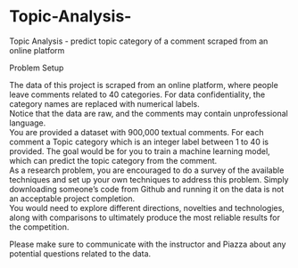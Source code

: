 # Topic-Analysis-
Topic Analysis - predict topic category of a comment scraped from an online platform  

Problem Setup      

The data of this project is scraped from an online platform, where people leave comments related to 40 categories. For data confidentiality, the category names are replaced with numerical labels.   
Notice that the data are raw, and the comments may contain unprofessional language.  
You are provided a dataset with 900,000 textual comments. For each comment a Topic category which is an integer label between 1 to 40 is provided. The goal would be for you to train a machine learning model, which can predict the topic category from the comment.  
As a research problem, you are encouraged to do a survey of the available techniques and set up your own techniques to address this problem. Simply downloading someone’s code from Github and running it on the data is not an acceptable project completion.    
You would need to explore different directions, novelties and technologies, along with comparisons to ultimately produce the most reliable results for the competition.  

Please make sure to communicate with the instructor and Piazza about any potential questions related to the data.  
